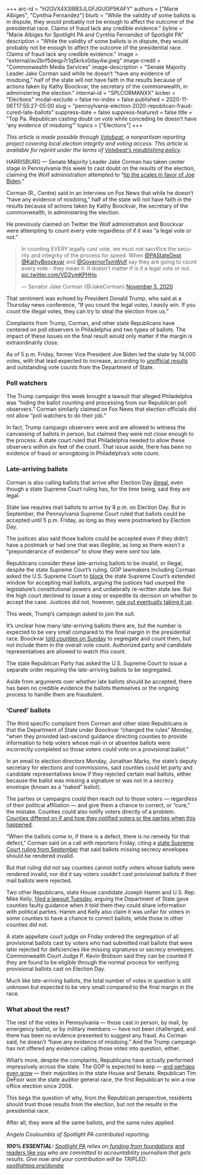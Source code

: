 +++
arc-id = "H2GVX4X3IRB3JLGFJGUOP5KAFY"
authors = ["Marie Albiges", "Cynthia Fernandez"]
blurb = "While the validity of some ballots is in dispute, they would probably not be enough to affect the outcome of the presidential race. Claims of fraud lack any credible evidence."
byline = "Marie Albiges for Spotlight PA and Cynthia Fernandez of Spotlight PA"
description = "While the validity of some ballots is in dispute, they would probably not be enough to affect the outcome of the presidential race. Claims of fraud lack any credible evidence."
image = "external/av2brf5deqp7r1q5krkx0day4w.jpeg"
image-credit = "Commonwealth Media Services"
image-description = "Senate Majority Leader Jake Corman said while he doesn’t “have any evidence of misdoing,” half of the state will not have faith in the results because of actions taken by Kathy Boockvar, the secretary of the commonwealth, in administering the election."
internal-id = "SPLCORMANXX"
kicker = "Elections"
modal-exclude = false
no-index = false
published = 2020-11-06T17:55:27-05:00
slug = "pennsylvania-election-2020-republican-fraud-cured-late-ballots"
suppress-date = false
suppress-featured = false
title = "Top Pa. Republican casting doubt on vote while conceding he doesn’t have ‘any evidence of misdoing’"
topics = ["Elections"]
+++

<i>This article is made possible through </i><a href="http://votebeat.org/"><i>Votebeat</i></a><i>, a nonpartisan reporting project covering local election integrity and voting access. This article is available for reprint under the terms of </i><a href="https://www.votebeat.org/pages/republishing"><i>Votebeat’s republishing policy</i></a><i>.</i>

HARRISBURG — Senate Majority Leader Jake Corman has taken center stage in Pennsylvania this week to cast doubt on the results of the election, claiming the Wolf administration attempted to “<a href="https://twitter.com/AmericaNewsroom/status/1324741407345680384">tip the scales in favor of Joe Biden</a>.”

Corman (R., Centre) said in an interview on Fox News that while he doesn’t “have any evidence of misdoing,” half of the state will not have faith in the results because of actions taken by Kathy Boockvar, the secretary of the commonwealth, in administering the election.

He previously claimed on Twitter the Wolf administration and Boockvar were attempting to count every vote regardless of if it was “a legal vote or not.”

<blockquote class="twitter-tweet"><p lang="en" dir="ltr">In counting EVERY legally cast vote, we must not sacrifice the security and integrity of the process for speed. When <a href="https://twitter.com/PAStateDept?ref_src=twsrc%5Etfw">@PAStateDept</a> <a href="https://twitter.com/KathyBoockvar?ref_src=twsrc%5Etfw">@KathyBoockvar</a> and <a href="https://twitter.com/GovernorTomWolf?ref_src=twsrc%5Etfw">@GovernorTomWolf</a> say they are going to count every vote - they mean it. It doesn&#39;t matter if is it a legal vote or not. <a href="https://t.co/VD2ymKPHHo">pic.twitter.com/VD2ymKPHHo</a></p>&mdash; Senator Jake Corman (@JakeCorman) <a href="https://twitter.com/JakeCorman/status/1324406697079853066?ref_src=twsrc%5Etfw">November 5, 2020</a></blockquote>
<script async src="https://platform.twitter.com/widgets.js" charset="utf-8"></script>


That sentiment was echoed by President Donald Trump, who said at a Thursday news conference, “If you count the legal votes, I easily win. If you count the illegal votes, they can try to steal the election from us.”

Complaints from Trump, Corman, and other state Republicans have centered on poll observers in Philadelphia and two types of ballots. The impact of these issues on the final result would only matter if the margin is extraordinarily close.

As of 5 p.m. Friday, former Vice President Joe Biden led the state by 14,000 votes, with that lead expected to increase, according to <a href="https://www.electionreturns.pa.gov/">unofficial results</a> and outstanding vote counts from the Department of State.

### Poll watchers

The Trump campaign this week brought a lawsuit that alleged Philadelphia was “hiding the ballot counting and processing from our Republican poll observers.” Corman similarly claimed on Fox News that election officials did not allow “poll watchers to do their job.”

In fact, Trump campaign observers were and are allowed to witness the canvassing of ballots in person, but claimed they were not close enough to the process. A state court ruled that Philadelphia needed to allow these observers within six feet of the count. That issue aside, there has been no evidence of fraud or wrongdoing in Philadelphia’s vote count.

<script src="https://www.spotlightpa.org/embed.js" async></script><div data-spl-embed-version="1" data-spl-src="https://www.spotlightpa.org/embeds/newsletter/"></div>

### Late-arriving ballots

Corman is also calling ballots that arrive after Election Day <a href="https://twitter.com/JakeCorman/status/1324406697079853066">illegal</a>, even though a state Supreme Court ruling has, for the time being, said they are legal.

State law requires mail ballots to arrive by 8 p.m. on Election Day. But in September, the Pennsylvania Supreme Court ruled that ballots could be accepted until 5 p.m. Friday, as long as they were postmarked by Election Day.

The justices also said those ballots could be accepted even if they didn’t have a postmark or had one that was illegible, as long as there wasn’t a “preponderance of evidence” to show they were sent too late.

Republicans consider these late-arriving ballots to be invalid, or illegal, despite the state Supreme Court’s ruling. GOP lawmakers including Corman asked the U.S. Supreme Court to <a href="https://www.scotusblog.com/2020/09/pennsylvania-gop-leaders-ask-justices-to-block-order-on-counting-absentee-ballots-after-election-day/">block</a> the state Supreme Court’s extended window for accepting mail ballots, arguing the justices had usurped the legislature’s constitutional powers and unilaterally re-written state law. But the high court declined to issue a stay or expedite its decision on whether to accept the case. Justices did not, however, <a href="https://www.spotlightpa.org/news/2020/11/pennsylvania-election-2020-naked-cured-ballots-trump-campaign-lawsuits/">rule out eventually taking it up</a>.

This week, Trump’s campaign asked to join the suit.

It’s unclear how many late-arriving ballots there are, but the number is expected to be very small compared to the final margin in the presidential race. Boockvar <a href="https://www.dos.pa.gov/VotingElections/OtherServicesEvents/Documents/Canvassing-Segregated-Ballot-Guidance.pdf">told counties on Sunday</a> to segregate and count them, but not include them in the overall vote count. Authorized party and candidate representatives are allowed to watch this count.

The state Republican Party has asked the U.S. Supreme Court to issue a separate order requiring the late-arriving ballots to be segregated.

Aside from arguments over whether late ballots should be accepted, there has been no credible evidence the ballots themselves or the ongoing process to handle them are fraudulent.

### ‘Cured’ ballots

The third specific complaint from Corman and other state Republicans is that the Department of State under Boockvar “changed the rules” Monday, “when they provided last-second guidance directing counties to provide information to help voters whose mail-in or absentee ballots were incorrectly completed so those voters could vote on a provisional ballot.”

In an email to election directors Monday, Jonathan Marks, the state’s deputy secretary for elections and commissions, said counties could let party and candidate representatives know if they rejected certain mail ballots, either because the ballot was missing a signature or was not in a secrecy envelope (known as a “naked” ballot).

<script src="https://www.spotlightpa.org/embed.js" async></script><div data-spl-embed-version="1" data-spl-src="https://www.spotlightpa.org/embeds/donate/?teaser_text=Spotlight%20PA%20provides%20essential%2C%20public-service%20journalism%20about%20Pennsylvania%20thank%20to%20readers%20like%20you.%20For%20a%20limited%20time%2C%20become%20a%20member%20and%20your%20contribution%20will%20be%20TRIPLED.&cta_text=YES%2C%20TRIPLE%20MY%20GIFT&eyebrow_text=BECOME%20A%20MEMBER"></div>

The parties or campaigns could then reach out to those voters — regardless of their political affiliation — and give them a chance to correct, or “cure,” the mistake. Counties could also notify voters directly of a problem. <a href="https://www.spotlightpa.org/news/2020/11/pennsylvania-mail-ballots-republican-legal-challenge-naked-ballots-fixed-cured/">Counties differed on if and how they notified voters or the parties when this happened</a>.

“When the ballots come in, if there is a defect, there is no remedy for that defect,” Corman said on a call with reporters Friday, citing a <a href="https://law.justia.com/cases/pennsylvania/supreme-court/2020/133-mm-2020-1.html">state Supreme Court ruling from September</a> that said ballots missing secrecy envelopes should be rendered invalid.

But that ruling did not say counties cannot notify voters whose ballots were rendered invalid, nor did it say voters couldn’t cast provisional ballots if their mail ballots were rejected.

Two other Republicans, state House candidate Joseph Hamm and U.S. Rep. Mike Kelly, <a href="http://www.pacourts.us/news-and-statistics/cases-of-public-interest/election-2020/hamm-kelly-allred-horner-connor-and-hauser-v-boockvar">filed a lawsuit Tuesday</a>, arguing the Department of State gave counties faulty guidance when it told them they could share information with political parties. Hamm and Kelly also claim it was unfair for voters in some counties to have a chance to correct ballots, while those in other counties did not.

A state appellate court judge on Friday ordered the segregation of all provisional ballots cast by voters who had submitted mail ballots that were later rejected for deficiencies like missing signatures or secrecy envelopes. Commonwealth Court Judge P. Kevin Brobson said they can be counted if they are found to be eligible through the normal process for verifying provisional ballots cast on Election Day.

Much like late-arriving ballots, the total number of votes in question is still unknown but expected to be very small compared to the final margin in the race.

### What about the rest?

The rest of the votes in Pennsylvania — those cast in person, by mail, by emergency ballot, or by military members — have not been challenged, and there has been no evidence presented to suggest any fraud. As Corman said, he doesn’t “have any evidence of misdoing.” And the Trump campaign has not offered any evidence calling those votes into question, either.

What’s more, despite the complaints, Republicans have actually performed impressively across the state. The GOP is expected to keep — <a href="https://www.spotlightpa.org/news/2020/11/pennsylvania-election-2020-house-senate-legislature-flip/" target=_blank>and perhaps even grow</a> — their majorities in the state House and Senate. Republican Tim DeFoor won the state auditor general race, the first Republican to win a row office election since 2008.

This begs the question of why, from the Republican perspective, residents should trust those results from the election, but not the results in the presidential race.

After all, they were all the same ballots, and the same rules applied.

<i>Angela Couloumbis of Spotlight PA contributed reporting.</i>

<i><b>100% ESSENTIAL:</b></i><i> </i><a href="https://www.spotlightpa.org/"><i>Spotlight PA</i></a><i> relies on</i><a href="https://www.spotlightpa.org/support"><i> funding from foundations</i></a><i> </i><a href="https://www.spotlightpa.org/support">and readers like you</a><i> who are committed to accountability journalism that gets results. Give now and your contribution will be TRIPLED: </i><a href="https://www.spotlightpa.org/donate"><i>spotlightpa.org/donate</i></a>
